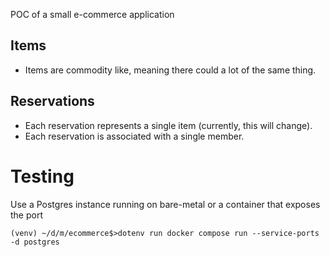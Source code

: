POC of a small e-commerce application

## Items
- Items are commodity like, meaning there could a lot of the same thing.

## Reservations
- Each reservation represents a single item (currently, this will change).
- Each reservation is associated with a single member.


# Testing
Use a Postgres instance running on bare-metal or a container that exposes the port
```
(venv) ~/d/m/ecommerce$>dotenv run docker compose run --service-ports -d postgres
```
